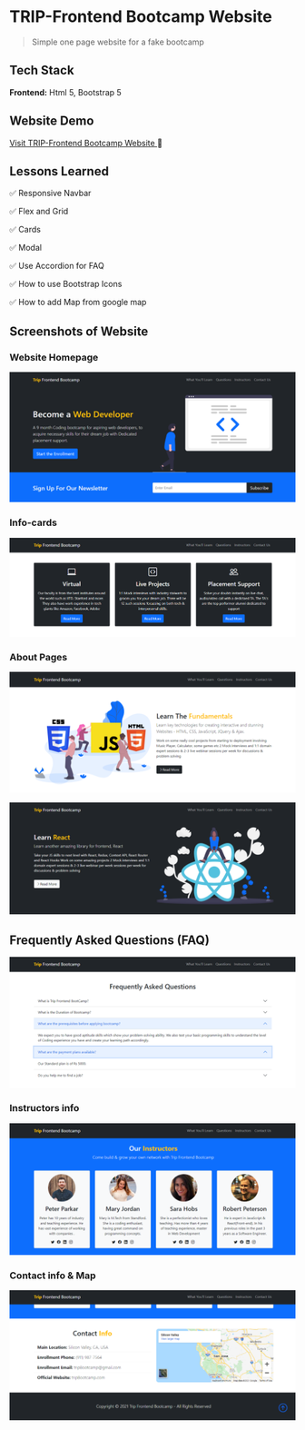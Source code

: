 # TRIP-Frontend Bootcamp Website

>Simple one page website for a fake bootcamp


## Tech Stack

**Frontend:** Html 5, Bootstrap 5


## Website Demo

[Visit TRIP-Frontend Bootcamp Website ](https://akashsabale01.github.io/TRIP-Frontend_Bootcamp_website/) 
 :link:

  
## Lessons Learned


:white_check_mark: Responsive Navbar

:white_check_mark: Flex and Grid

:white_check_mark: Cards
  
:white_check_mark: Modal

:white_check_mark: Use Accordion for FAQ

:white_check_mark: How to use Bootstrap Icons

:white_check_mark: How to add Map from google map

## Screenshots of Website

### Website Homepage
![App Screenshot](./Screenshots/Home-Page.png) 

### Info-cards
![App Screenshot](./Screenshots/Info-cards.png) 

### About Pages 
![App Screenshot](./Screenshots/About-Page-1.png) 

![App Screenshot](./Screenshots/About-Page-2.png) 

## Frequently Asked Questions (FAQ)
![App Screenshot](./Screenshots/FAQ-Section.png) 

### Instructors info
![App Screenshot](./Screenshots/Instructors-info.png) 

### Contact info & Map
![App Screenshot](./Screenshots/Contact-info.png) 
